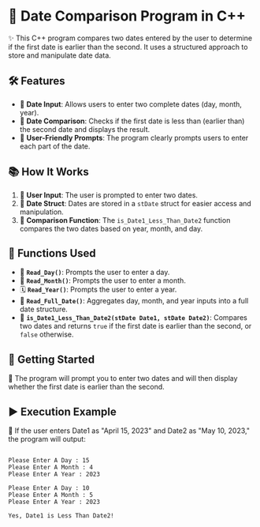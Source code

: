 # 📅 Date Comparison Program in C++

✨ This C++ program compares two dates entered by the user to determine if the first date is earlier than the second. It uses a structured approach to store and manipulate date data.

## 🛠️ Features
- 📆 **Date Input**: Allows users to enter two complete dates (day, month, year).
- 🔄 **Date Comparison**: Checks if the first date is less than (earlier than) the second date and displays the result.
- 👤 **User-Friendly Prompts**: The program clearly prompts users to enter each part of the date.

## 📚 How It Works
1. 👤 **User Input**: The user is prompted to enter two dates.
2. 📅 **Date Struct**: Dates are stored in a `stDate` struct for easier access and manipulation.
3. 🔄 **Comparison Function**: The `is_Date1_Less_Than_Date2` function compares the two dates based on year, month, and day.

## 🔧 Functions Used
- 📅 **`Read_Day()`**: Prompts the user to enter a day.
- 📆 **`Read_Month()`**: Prompts the user to enter a month.
- 🗓️ **`Read_Year()`**: Prompts the user to enter a year.
- 📅 **`Read_Full_Date()`**: Aggregates day, month, and year inputs into a full date structure.
- 🔄 **`is_Date1_Less_Than_Date2(stDate Date1, stDate Date2)`**: Compares two dates and returns `true` if the first date is earlier than the second, or `false` otherwise.

## 🚀 Getting Started

📅 The program will prompt you to enter two dates and will then display whether the first date is earlier than the second.

## ▶️ Execution Example

🎯 If the user enters Date1 as "April 15, 2023" and Date2 as "May 10, 2023," the program will output:
```plaintext

Please Enter A Day : 15
Please Enter A Month : 4
Please Enter A Year : 2023

Please Enter A Day : 10
Please Enter A Month : 5
Please Enter A Year : 2023

Yes, Date1 is Less Than Date2!
